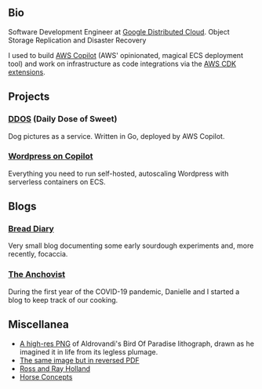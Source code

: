 ## Bio
Software Development Engineer at [Google Distributed Cloud](https://cloud.google.com/distributed-cloud).
Object Storage Replication and Disaster Recovery

I used to build [AWS Copilot](https://github.com/aws/copilot-cli) (AWS' opinionated, magical ECS deployment tool) and work on infrastructure as code integrations via the [AWS CDK extensions](https://github.com/aws/aws-cdk/tree/main/packages/@aws-cdk-containers/ecs-service-extensions). 

## Projects
### [DDOS](https://app.ddos.dog) (Daily Dose of Sweet)
Dog pictures as a service. Written in Go, deployed by AWS Copilot.

### [Wordpress on Copilot](https://github.com/bvtujo/copilot-wordpress)
Everything you need to run self-hosted, autoscaling Wordpress with serverless containers on ECS. 

## Blogs
### [Bread Diary](https://austinely.com/bread/)
Very small blog documenting some early sourdough experiments and, more recently, focaccia. 

### [The Anchovist](https://daniellelhenry01.wixsite.com/anchovist)
During the first year of the COVID-19 pandemic, Danielle and I started a blog to keep track of our cooking. 

## Miscellanea
* [A high-res PNG](https://www.icloud.com/iclouddrive/073HUwJpYG_XiwUVkwboF0ZBQ#tradeskin%5Fbw) of Aldrovandi's Bird Of Paradise lithograph, drawn as he imagined it in life from its legless plumage.
* [The same image but in reversed PDF](https://drive.google.com/file/d/1RBXrQpkubgvRRtJjkDS9vwYaFHikNmiD/view?usp=drive_link)
* [Ross and Ray Holland](https://drive.google.com/file/d/1nzLz3IKCNPeipVLBYF-RjL_gqEyKVmtj/view?usp=sharing)
* [Horse Concepts](https://drive.google.com/file/d/1CGTrLt7L5Xm4RBN6MKfWd34ytKCAN9nR/view?usp=drive_link)

